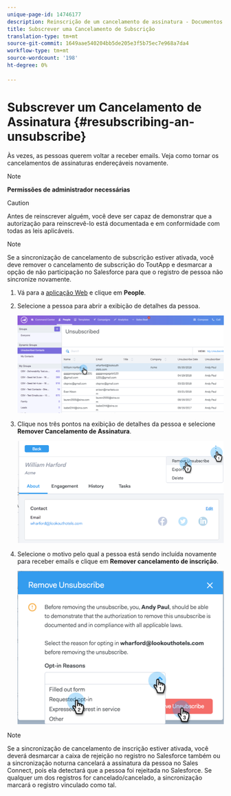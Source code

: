 ```yaml
---
unique-page-id: 14746177
description: Reinscrição de um cancelamento de assinatura - Documentos do Marketo - Documentação do produto
title: Subscrever uma Cancelamento de Subscrição
translation-type: tm+mt
source-git-commit: 1649aae540204bb5de205e3f5b75ec7e968a7da4
workflow-type: tm+mt
source-wordcount: '198'
ht-degree: 0%

---
```



# Subscrever um Cancelamento de Assinatura {#resubscribing-an-unsubscribe}

Às vezes, as pessoas querem voltar a receber emails. Veja como tornar os cancelamentos de assinaturas endereçáveis novamente.

>[!NOTE]
>
>**Permissões de administrador necessárias**

>[!CAUTION]
>
>Antes de reinscrever alguém, você deve ser capaz de demonstrar que a autorização para reinscrevê-lo está documentada e em conformidade com todas as leis aplicáveis.

>[!NOTE]
>
>Se a sincronização de cancelamento de subscrição estiver ativada, você deve remover o cancelamento de subscrição do ToutApp e desmarcar a opção de não participação no Salesforce para que o registro de pessoa não sincronize novamente.

1. Vá para a [aplicação Web](https://toutapp.com/login) e clique em **People**.

1. Selecione a pessoa para abrir a exibição de detalhes da pessoa.

   ![](assets/two.png)

1. Clique nos três pontos na exibição de detalhes da pessoa e selecione **Remover Cancelamento de Assinatura**.

   ![](assets/three.png)

1. Selecione o motivo pelo qual a pessoa está sendo incluída novamente para receber emails e clique em **Remover cancelamento de inscrição**.

   ![](assets/four.png)

>[!NOTE]
>
>Se a sincronização de cancelamento de inscrição estiver ativada, você deverá desmarcar a caixa de rejeição no registro no Salesforce também ou a sincronização noturna cancelará a assinatura da pessoa no Sales Connect, pois ela detectará que a pessoa foi rejeitada no Salesforce. Se qualquer um dos registros for cancelado/cancelado, a sincronização marcará o registro vinculado como tal.
